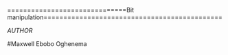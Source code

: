 ==============================Bit manipulation=============================================



*AUTHOR*


#Maxwell Ebobo Oghenema
